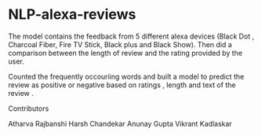 # NLP-alexa-reviews

The model contains the feedback from 5 different alexa devices (Black Dot , Charcoal Fiber, Fire TV Stick, Black plus and Black Show). Then did a comparison between the length of review and the rating provided by the user.

Counted the frequently occouriing words and built a model to predict the review as positive or negative based on ratings , length and text of the review .

Contributors

Atharva Rajbanshi
Harsh Chandekar
Anunay Gupta
Vikrant Kadlaskar


